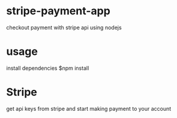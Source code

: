 # stripe-payment-app
checkout payment with stripe api using nodejs
# usage
install dependencies
$npm install

# Stripe
get api keys from stripe and start making payment to your account
